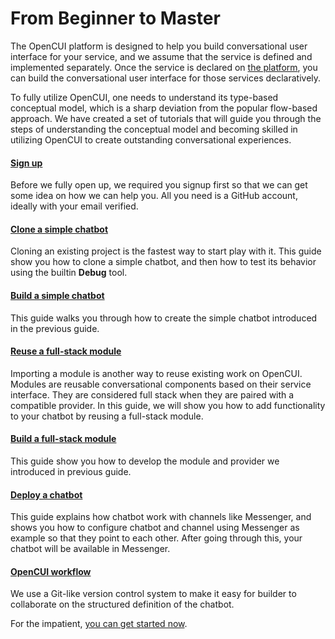 # From Beginner to Master
The OpenCUI platform is designed to help you build conversational user interface for your service, and we assume that the service is defined and implemented separately. Once the service is declared on [the platform](https://build.opencui.io), you can build the conversational user interface for those services declaratively.

To fully utilize OpenCUI, one needs to understand its type-based conceptual model, which is a sharp deviation from the popular flow-based approach. We have created a set of tutorials that will guide you through the steps of understanding the conceptual model and becoming skilled in utilizing OpenCUI to create outstanding conversational experiences.

#### [Sign up](signingup.md)
Before we fully open up, we required you signup first so that we can get some idea on how we can help you. All you need is a GitHub account, ideally with your email verified. 

#### [Clone a simple chatbot](start-with-clone.md)
Cloning an existing project is the fastest way to start play with it. This guide show you how to clone a simple chatbot, and then how to test its behavior using the builtin **Debug** tool.

#### [Build a simple chatbot](pingpong.md)
This guide walks you through how to create the simple chatbot introduced in the previous guide.

#### [Reuse a full-stack module](use-hours.md)
Importing a module is another way to reuse existing work on OpenCUI. Modules are reusable conversational components based on their service interface. They are considered full stack when they are paired with a compatible provider. In this guide, we will show you how to add functionality to your chatbot by reusing a full-stack module.

#### [Build a full-stack module](build-service.md)
This guide show you how to develop the module and provider we introduced in previous guide.

#### [Deploy a chatbot](quickstart-channel.md)
This guide explains how chatbot work with channels like Messenger, and shows you how to configure chatbot and channel using Messenger as example so that they point to each other. After going through this, your chatbot will be available in Messenger. 

#### [OpenCUI workflow](opencui-flow.md)
We use a Git-like version control system to make it easy for builder to collaborate on the structured definition of the chatbot.

For the impatient, [you can get started now](https://build.opencui.io).
